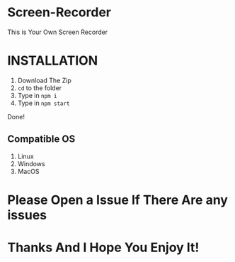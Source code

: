 # Screen-Recorder
This is Your Own Screen Recorder

# INSTALLATION

1. Download The Zip
2. `cd` to the folder
3. Type in `npm i`
4. Type in `npm start`

Done!

## Compatible OS

1. Linux
2. Windows
3. MacOS

# Please Open a Issue If There Are any issues
# Thanks And I Hope You Enjoy It!
